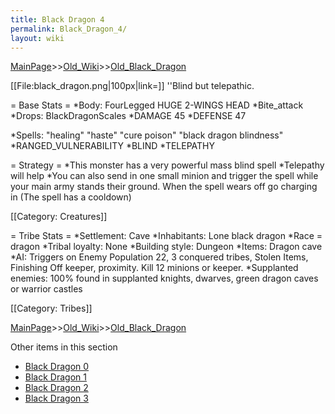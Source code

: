 ```yaml
---
title: Black Dragon 4
permalink: Black_Dragon_4/
layout: wiki
---
```


[MainPage](/keeperrl_wiki/ "wikilink")>>[Old_Wiki](/keeperrl_wiki/Old_Wiki "wikilink")>>[Old_Black_Dragon](/keeperrl_wiki/Old_Black_Dragon "wikilink")

[[File:black_dragon.png|100px|link=]]
''Blind but telepathic.

= Base Stats =
*Body: FourLegged HUGE 2-WINGS HEAD
*Bite_attack
*Drops: BlackDragonScales 
*DAMAGE 45
*DEFENSE 47 

*Spells:  &quot;healing&quot; &quot;haste&quot; &quot;cure poison&quot; &quot;black dragon blindness&quot;
*RANGED_VULNERABILITY
*BLIND
*TELEPATHY

= Strategy =
*This monster has a very powerful mass blind spell
*Telepathy will help
*You can also send in one small minion and trigger the spell while your main army stands their ground. When the spell wears off go charging in (The spell has a cooldown)

[[Category: Creatures]]

= Tribe Stats =
*Settlement: Cave
*Inhabitants: Lone black dragon
*Race = dragon
*Tribal loyalty: None
*Building style: Dungeon
*Items: Dragon cave
*AI: Triggers on Enemy Population 22, 3 conquered tribes, Stolen Items, Finishing Off keeper, proximity. Kill 12 minions or keeper. 
*Supplanted enemies: 100% found in supplanted knights, dwarves, green dragon caves or warrior castles

[[Category: Tribes]]

[MainPage](/keeperrl_wiki/ "wikilink")>>[Old_Wiki](/keeperrl_wiki/Old_Wiki "wikilink")>>[Old_Black_Dragon](/keeperrl_wiki/Old_Black_Dragon "wikilink")

Other items in this section
-    [Black Dragon 0](/keeperrl_wiki/Black_Dragon_0 "wikilink")
-    [Black Dragon 1](/keeperrl_wiki/Black_Dragon_1 "wikilink")
-    [Black Dragon 2](/keeperrl_wiki/Black_Dragon_2 "wikilink")
-    [Black Dragon 3](/keeperrl_wiki/Black_Dragon_3 "wikilink")
